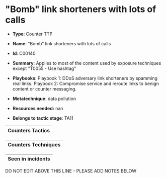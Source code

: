 # "Bomb" link shorteners with lots of calls

* **Type**: Counter TTP

* **Name**: "Bomb" link shorteners with lots of calls

* **Id**: C00140

* **Summary**: Applies to most of the content used by exposure techniques except "T0055 - Use hashtag"

* **Playbooks**: Playbook 1: DDoS adversary link shorteners by spamming real links.
Playbook 2: Compromise service and reroute links to benign content or counter messaging.


* **Metatechnique**: data pollution

* **Resources needed:** nan

* **Belongs to tactic stage**: TA11


| Counters Tactics |
| ---------------- |



| Counters Techniques |
| ------------------- |



| Seen in incidents |
| ----------------- |

DO NOT EDIT ABOVE THIS LINE - PLEASE ADD NOTES BELOW
